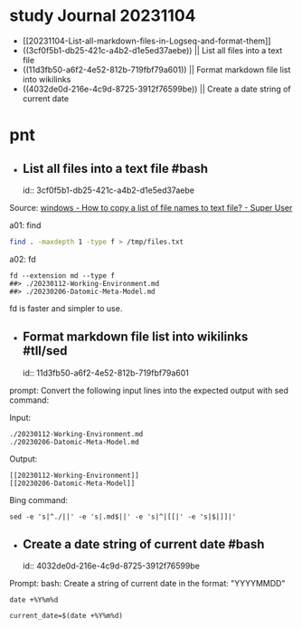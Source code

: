 # study Journal 20231104

- [[20231104-List-all-markdown-files-in-Logseq-and-format-them]]
- ((3cf0f5b1-db25-421c-a4b2-d1e5ed37aebe)) || List all files into a text file 
- ((11d3fb50-a6f2-4e52-812b-719fbf79a601)) || Format markdown file list into wikilinks 
- ((4032de0d-216e-4c9d-8725-3912f76599be)) || Create a date string of current date

# pnt

- ## List all files into a text file #bash
	id:: 3cf0f5b1-db25-421c-a4b2-d1e5ed37aebe

Source: [windows - How to copy a list of file names to text file? - Super User](https://superuser.com/questions/395836/how-to-copy-a-list-of-file-names-to-text-file)

a01: find

```sh
find . -maxdepth 1 -type f > /tmp/files.txt
```

a02: fd

```
fd --extension md --type f 
##> ./20230112-Working-Environment.md
##> ./20230206-Datomic-Meta-Model.md
```

fd is faster and simpler to use.

- ## Format markdown file list into wikilinks #tll/sed
	id:: 11d3fb50-a6f2-4e52-812b-719fbf79a601

prompt: Convert the following input lines into the expected output with sed command:

Input:

```
./20230112-Working-Environment.md
./20230206-Datomic-Meta-Model.md
```

Output:

```
[[20230112-Working-Environment]]
[[20230206-Datomic-Meta-Model]]
```

Bing command:

```
sed -e 's|^./||' -e 's|.md$||' -e 's|^|[[|' -e 's|$|]]|'
```

- ## Create a date string of current date #bash
	id:: 4032de0d-216e-4c9d-8725-3912f76599be

Prompt: bash: Create a string of current date in the format: "YYYYMMDD"

```
date +%Y%m%d
```

```
current_date=$(date +%Y%m%d)
```


